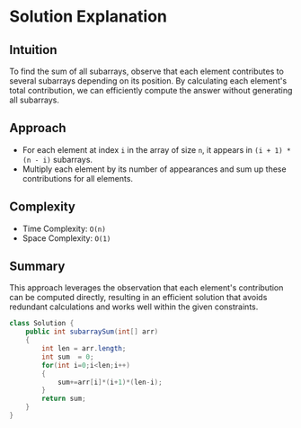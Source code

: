 
# Solution Explanation

## Intuition
To find the sum of all subarrays, observe that each element contributes to several subarrays depending on its position. By calculating each element's total contribution, we can efficiently compute the answer without generating all subarrays.

## Approach
- For each element at index `i` in the array of size `n`, it appears in `(i + 1) * (n - i)` subarrays.
- Multiply each element by its number of appearances and sum up these contributions for all elements.

## Complexity
- Time Complexity: `O(n)`
- Space Complexity: `O(1)`

## Summary
This approach leverages the observation that each element's contribution can be computed directly, resulting in an efficient solution that avoids redundant calculations and works well within the given constraints.

```java
class Solution { 
    public int subarraySum(int[] arr)  
    {  
        int len = arr.length;  
        int sum  = 0;  
        for(int i=0;i<len;i++)  
        {  
            sum+=arr[i]*(i+1)*(len-i);  
        }  
        return sum;  
    }  
}  
```

